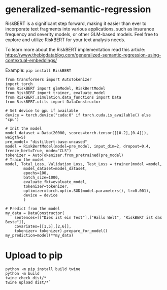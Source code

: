 # generalized-semantic-regression
RiskBERT is a significant step forward, making it easier than ever to incorporate text fragments into various applications, such as insurance frequency and severity models, or other GLM-based models. Feel free to explore and utilize RiskBERT for your text analysis needs.

To learn more about the RiskBERT implementation read this article: https://www.thebigdatablog.com/generalized-semantic-regression-using-contextual-embeddings/

Example: 
`pip install RiskBERT`

```
from transformers import AutoTokenizer
import torch
from RiskBERT import glmModel, RiskBertModel
from RiskBERT import trainer, evaluate_model
from RiskBERT.simulation.data_functions import Data
from RiskBERT.utils import DataConstructor

# Set device to gpu if available
device = torch.device("cuda:0" if torch.cuda.is_available() else "cpu")

# Init the model
model_dataset = Data(20000, scores=torch.tensor([[0.2],[0.4]]), weigth=5)
pre_model= "distilbert-base-uncased"
model = RiskBertModel(model=pre_model, input_dim=2, dropout=0.4, freeze_bert=True, mode="CLS")
tokenizer = AutoTokenizer.from_pretrained(pre_model)
# Train the model
model, Total_Loss, Validation_Loss, Test_Loss = trainer(model =model, 
        model_dataset=model_dataset, 
        epochs=100,
        batch_size=1000,
        evaluate_fkt=evaluate_model,
        tokenizer=tokenizer, 
        optimizer=torch.optim.SGD(model.parameters(), lr=0.001),
        device = device
        )

# Predict from the model
my_data = DataConstructor(
    sentences=[["Dies ist ein Test"],["Hallo Welt", "RiskBERT ist das Beste"]], 
    covariates=[[1,5],[2,6]],
    tokenizer= tokenizer).prepare_for_model()
my_prediction=model(**my_data)

```

# Upload to pip
```
python -m pip install build twine
python -m build
twine check dist/*
twine upload dist/*`
````

